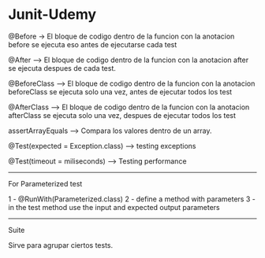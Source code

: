 # Junit-Udemy

@Before -> El bloque de codigo dentro de la funcion con la anotacion before se ejecuta eso antes de ejecutarse cada test

@After --> El bloque de codigo dentro de la funcion con la anotacion after se ejecuta despues de cada test.

@BeforeClass --> El bloque de codigo dentro de la funcion con la anotacion beforeClass se ejecuta solo una vez, antes de ejecutar todos los test

@AfterClass --> El bloque de codigo dentro de la funcion con la anotacion afterClass se ejecuta solo una vez, despues de ejecutar todos los test

assertArrayEquals --> Compara los valores dentro de un array.

@Test(expected = Exception.class) --> testing exceptions

@Test(timeout = miliseconds) --> Testing performance

---------------
For Parameterized test

1 - @RunWith(Parameterized.class)
2 - define a method with parameters
3 - in the test method use the input and expected output parameters 

---------------
Suite

Sirve para agrupar ciertos tests.